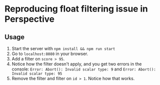 # Reproducing float filtering issue in Perspective


## Usage


1. Start the server with `npm install && npm run start`
2. Go to `localhost:8080` in your browser.
3. Add a filter on `score > 95`.
4. Notice how the filter doesn't apply, and you get two errors in the
   console: `Error: Abort(): Invalid scalar type: 9` and `Error:
   Abort(): Invalid scalar type: 95`
5. Remove the filter and filter on `id > 1`. Notice how that works.

